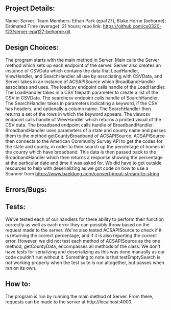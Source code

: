 ## Project Details:
Name: Server;
Team Members: Ethan Park (epa127), Blake Horne (behorne);
Estimated Time (average): 21 hours;
repo link: https://github.com/cs0320-f23/server-epa127-behorne.git

## Design Choices:
The program starts with the main method in Server. Main calls the Server method which sets up each endpoint of the
server. Server also creates an instance of CSVData which contains the data that LoadHandler, ViewHandler, and
SearchHandler all use by associating with CSVData, and Server takes in an instance of ACSAPISource which
BroadbandHandler associates and uses. The loadcsv endpoint calls handle of the LoadHandler. The LoadHandler takes in
a CSV filepath parameter to create a list of the CSV in CSVData. The searchcsv endpoint calls handle of SearchHandler.
The SearchHandler takes in parameters indicating a keyword, if the CSV has headers, and optionally a column name.
The SearchHandler then returns a set of the rows in which the keyword appears. The viewcsv endpoint calls handle of
ViewHandler which returns a printed visual of the CSV data. The broadband endpoint calls handle of BroadbandHandler.
BroadbandHandler uses parameters of a state and county name and passes them to the method getCountyBroadband of
ACSAPISource. ACSAPISource then connects to the American Community Survey API to get the codes for the state
and county, in order to then search up the percentage of homes in the county which have broadband.
This data is then passed back to the BroadbandHandler which then returns a response showing the percentage at the
particular date and time it was asked for. We did have to get outside resources to help with deserializing as we got
code on how to use a Scanner from https://www.baeldung.com/convert-input-stream-to-string.

## Errors/Bugs:

## Tests:
We've tested each of our handlers for there ability to perform their function correctly as well as each error
they can possibly throw based on the request made to the server. We've also tested ACSAPISource to check if it is
returning the correct percentage, and if it is also reporting the correct error. However, we did not test each method
of ACSAPISource as the one method, getCountyData, encompasses all methods of the class. We don't have tests for
serializing and deserializing as this was done manually as our code couldn't run without it. Something to note is that
testEmptySearch is not working properly when the test suite is run altogether, but passes when ran on its own.

## How to:
The program is run by running the main method of Server. From there, requests can be made to the server
at http://localhost:4000.

